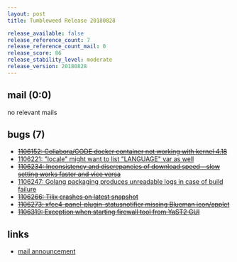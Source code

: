 ```yaml
---
layout: post
title: Tumbleweed Release 20180828

release_available: false
release_reference_count: 7
release_reference_count_mail: 0
release_score: 86
release_stability_level: moderate
release_version: 20180828
---
```


## mail (0:0)

no relevant mails

## bugs (7)

<!--more-->

- ~~[1106152: Collabora/CODE docker container not working with kernel 4.18](https://bugzilla.opensuse.org/show_bug.cgi?id=1106152)~~
- [1106221: "locale" might want to list "LANGUAGE" var as well](https://bugzilla.opensuse.org/show_bug.cgi?id=1106221)
- ~~[1106234: Inconsistency and discrepancies of download speed - slow setting works faster and vice versa](https://bugzilla.opensuse.org/show_bug.cgi?id=1106234)~~
- [1106247: Golang packaging produces unreadable logs in case of build failure](https://bugzilla.opensuse.org/show_bug.cgi?id=1106247)
- ~~[1106266: Tilix crashes on latest snapshot](https://bugzilla.opensuse.org/show_bug.cgi?id=1106266)~~
- ~~[1106273: xfce4-panel-plugin-statusnotifier missing Blueman icon/applet](https://bugzilla.opensuse.org/show_bug.cgi?id=1106273)~~
- ~~[1106319: Exception when starting firewall tool from YaST2 GUI](https://bugzilla.opensuse.org/show_bug.cgi?id=1106319)~~



## links

- [mail announcement](https://lists.opensuse.org/opensuse-factory/2018-08/msg00330.html)
